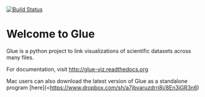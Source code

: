 
[![Build Status](https://travis-ci.org/glue-viz/glue.png)](https://travis-ci.org/glue-viz/glue?branch=master)

Welcome to Glue
===============

Glue is a python project to link visualizations of scientific datasets
across many files.

For documentation, visit http://glue-viz.readthedocs.org

Mac users can also download the latest version of Glue as a standalone
program [here](<https://www.dropbox.com/sh/a7jbvaruzdrri8j/8En3jGR3n6)
